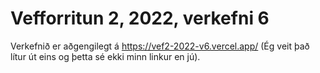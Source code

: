# Vefforritun 2, 2022, verkefni 6

Verkefnið er aðgengilegt á https://vef2-2022-v6.vercel.app/ (Ég veit það lítur út eins og þetta sé ekki minn linkur en jú).
